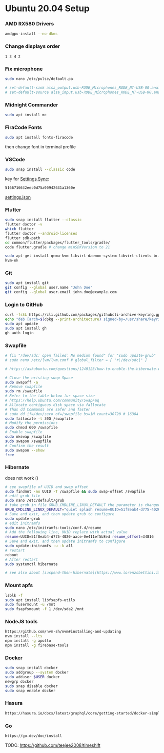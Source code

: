 # Ubuntu 20.04 Setup

### AMD RX580 Drivers

```bash
amdgpu-install --no-dkms
```

### Change displays order

`1 3 4 2`

### Fix microphone

```bash
sudo nano /etc/pulse/default.pa

# set-default-sink alsa_output.usb-RODE_Microphones_RODE_NT-USB-00.analog-stereo
# set-default-source alsa_input.usb-RODE_Microphones_RODE_NT-USB-00.analog-stereo
```

### Midnight Commander

```bash
sudo apt install mc
```

### FiraCode Fonts

```bash
sudo apt install fonts-firacode
```

then change font in terminal profile

### VSCode

```bash
sudo snap install --classic code
```

key for [Settings Sync](https://marketplace.visualstudio.com/items?itemName=Shan.code-settings-sync):
```bash
5166716632eec0d75a90942631a1360e
```

[settings.json](https://gist.github.com/comerc/5166716632eec0d75a90942631a1360e#file-settings-json)

### Flutter

```bash
sudo snap install flutter --classic
flutter doctor -v
which flutter
flutter doctor --android-licenses
flutter sdk-path
cd common/flutter/packages/flutter_tools/gradle/
code flutter.gradle # change minSDKVersion to 21

sudo apt-get install qemu-kvm libvirt-daemon-system libvirt-clients bridge-utils
kvm-ok
```

### Git

```bash
sudo apt install git
git config --global user.name "John Doe"
git config --global user.email john.doe@example.com
```

### Login to GitHub

```bash
curl -fsSL https://cli.github.com/packages/githubcli-archive-keyring.gpg | sudo dd of=/usr/share/keyrings/githubcli-archive-keyring.gpg
echo "deb [arch=$(dpkg --print-architecture) signed-by=/usr/share/keyrings/githubcli-archive-keyring.gpg] https://cli.github.com/packages stable main" | sudo tee /etc/apt/sources.list.d/github-cli.list > /dev/null
sudo apt update
sudo apt install gh
gh auth login
```

### Swapfile

```bash
# fix "/dev/sdc: open failed: No medium found" for "sudo update-grub"
# sudo nano /etc/lvm/lvm.conf # global_filter = [ "r|/dev/sdc|" ]

# https://askubuntu.com/questions/1240123/how-to-enable-the-hibernate-option-in-ubuntu-20-04

# Close the existing swap Space
sudo swapoff -a
# Remove swapfile
sudo rm /swapfile
# Refer to the table below for space size
# https://help.ubuntu.com/community/SwapFaq
# Allocate contiguous disk space via fallocate
# Than dd Commands are safer and faster
# sudo dd if=/dev/zero of=/swapfile bs=1M count=30720 # 16384
sudo fallocate -l 30G /swapfile
# Modify the permissions
sudo chmod 600 /swapfile
# Enable swapfile
sudo mkswap /swapfile
sudo swapon /swapfile
# Confirm the result
sudo swapon --show
free
```

### Hibernate

does not work ((

```bash
# see swapfile of UUID and swap offset
sudo findmnt -no UUID -T /swapfile && sudo swap-offset /swapfile
# edit grub file
sudo nano /etc/default/grub
# take grub in file GRUB_CMDLINE_LINUX_DEFAULT the parameter is changed to the following form among UUID and resume_offset replace the value of with the output of the above two commands
GRUB_CMDLINE_LINUX_DEFAULT="quiet splash resume=UUID=51f8eab4-d775-4020-aace-0e411ef5b8ed resume_offset=34816"
# Save and exit, and then update grub to configure
sudo update-grub
# edit initramfs
sudo nano /etc/initramfs-tools/conf.d/resume
# Add the following line, UUID replace with actual value
resume=UUID=51f8eab4-d775-4020-aace-0e411ef5b8ed resume_offset=34816
# Save and exit, and then update initramfs to configure
sudo update-initramfs -u -k all
# restart
reboot
# After restart
sudo systemctl hibernate

# see also about [suspend-then-hibernate](https://www.lorenzobettini.it/2020/07/enabling-hibernation-on-ubuntu-20-04/)
```

### Mount apfs

```bash
lsblk -f
sudo apt install libfsapfs-utils
sudo fusermount -u /mnt
sudo fsapfsmount -f 1 /dev/sda2 /mnt
```

### NodeJS tools

```bash
https://github.com/nvm-sh/nvm#installing-and-updating
nvm install --lts
npm install -g apollo
npm install -g firebase-tools
```

### Docker

```bash
sudo snap install docker
sudo addgroup --system docker
sudo adduser $USER docker
newgrp docker
sudo snap disable docker
sudo snap enable docker
```

### Hasura

```bash
https://hasura.io/docs/latest/graphql/core/getting-started/docker-simple.html
```

### Go

```bash
https://go.dev/doc/install
```

TODO: https://github.com/teejee2008/timeshift
